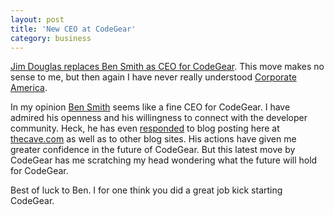 ```yaml
---
layout: post
title: 'New CEO at CodeGear'
category: business
---
```


[Jim Douglas replaces Ben Smith as CEO for CodeGear](http://dn.codegear.com/article/34365).  This move makes no sense to me, but then again I have never really understood [Corporate America](http://en.wikipedia.org/wiki/Corporate_America).

In my opinion [Ben Smith](http://blogs.codegear.com/bensmith/) seems like a fine CEO for CodeGear.  I have admired his openness and his willingness to connect with the developer community.  Heck, he has even [responded](http://www.thecave.com/archive/2007/03/19/developers_do_matter_at_codegear) to blog posting here at [thecave.com](http://www.thecave.com/) as well as to other blog sites.  His actions have given me greater confidence in the future of CodeGear.  But this latest move by CodeGear has me scratching my head wondering what the future will hold for CodeGear.

Best of luck to Ben.  I for one think you did a great job kick starting CodeGear.
